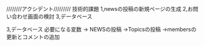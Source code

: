 ////////アクシデント/////////
技術的課題
 1,newsの投稿の新規ページの生成
 2,お問い合わせ画面の検討
 3,データベース





 3,データベース
  必要になる変数
  → NEWSの投稿
  →Topicsの投稿
  →membersの更新とコメントの追加